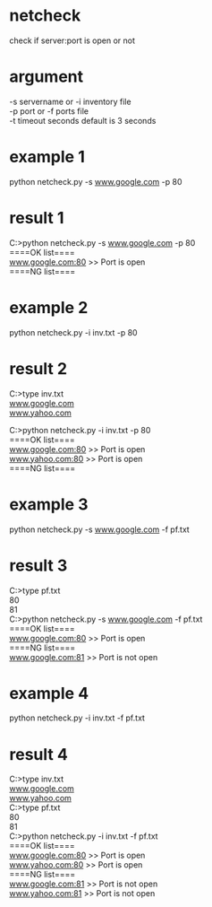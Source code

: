 # netcheck

check if server:port is open or not

# argument
-s servername or -i inventory file   
-p port or -f ports file   
-t timeout seconds default is 3 seconds   

# example 1
python netcheck.py -s www.google.com -p 80

# result 1
C:\>python netcheck.py -s www.google.com -p 80   
====OK list====   
www.google.com:80 >> Port is open   
====NG list====   


# example 2
python netcheck.py -i inv.txt -p 80

# result 2
C:\>type inv.txt   
www.google.com   
www.yahoo.com   

C:\>python netcheck.py -i inv.txt -p 80   
====OK list====   
www.google.com:80 >> Port is open   
www.yahoo.com:80 >> Port is open   
====NG list====   

# example 3
python netcheck.py -s www.google.com -f pf.txt

# result 3
C:\>type pf.txt   
80   
81   
C:\>python netcheck.py -s www.google.com -f pf.txt   
====OK list====   
www.google.com:80 >> Port is open   
====NG list====   
www.google.com:81 >> Port is not open   

# example 4
python netcheck.py -i inv.txt -f pf.txt

# result 4
C:\>type inv.txt   
www.google.com   
www.yahoo.com   
C:\>type pf.txt   
80   
81   
C:\>python netcheck.py -i inv.txt -f pf.txt   
====OK list====   
www.google.com:80 >> Port is open   
www.yahoo.com:80 >> Port is open   
====NG list====   
www.google.com:81 >> Port is not open   
www.yahoo.com:81 >> Port is not open   
